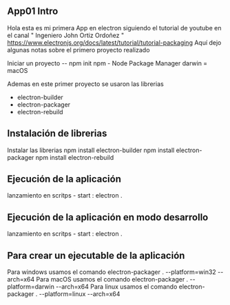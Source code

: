## App01 Intro
Hola esta es mi primera App en electron siguiendo el tutorial de youtube en el canal " Ingeniero John Ortiz Ordoñez " https://www.electronjs.org/docs/latest/tutorial/tutorial-packaging 
Aquí dejo algunas notas sobre el primero proyecto realizado 

Iniciar un proyecto -- npm init 
npm - Node Package Manager
darwin = macOS

Ademas en este primer proyecto se usaron las librerias 
- electron-builder
- electron-packager
- electron-rebuild

## Instalación de librerias

Instalar las librerias
npm install electron-builder
npm install electron-packager
npm install electron-rebuild

## Ejecución de la aplicación

lanzamiento en scritps - start : electron .

## Ejecución de la aplicación en modo desarrollo

lanzamiento en scritps - start : electron .

## Para crear un ejecutable de la aplicación

Para windows usamos el comando electron-packager . --platform=win32 --arch=x64 
Para macOS usamos el comando electron-packager . --platform=darwin --arch=x64 
Para linux usamos el comando electron-packager . --platform=linux --arch=x64
